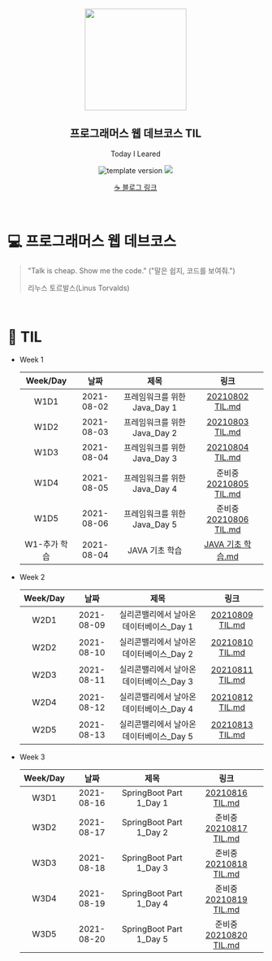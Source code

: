 <br/>
<p align="middle" >
  <img width="200px;" src="./src/images/prgms-logo.png"/>
</p>
<h2 align="middle">프로그래머스 웹 데브코스 TIL</h2>
<p align="middle">Today I Leared</p>
<p align="middle">
  <img src="https://img.shields.io/badge/version-1.0.0-blue?style=flat-square" alt="template version"/>
  <img src="https://img.shields.io/badge/language-md-md.svg?style=flat-square"/>
</p>

<p align="middle">
  <a href="https://cse0518.github.io">☕ 블로그 링크</a>  
</p>

<br/>

# 💻 프로그래머스 웹 데브코스

> "Talk is cheap. Show me the code."
> ("말은 쉽지, 코드를 보여줘.")
>
> 리누스 토르발스(Linus Torvalds)

<br/>

# 🚀 TIL

- Week 1

  |Week/Day|날짜|제목|링크|
  |:-:|:-:|:-:|:-:|
  |W1D1|2021-08-02|프레임워크를 위한 Java_Day 1|[20210802 TIL.md](Week%201%20-%20프레임워크를%20위한%20Java/20210802%20TIL.md)|
  |W1D2|2021-08-03|프레임워크를 위한 Java_Day 2|[20210803 TIL.md](Week%201%20-%20프레임워크를%20위한%20Java/20210803%20TIL.md)|
  |W1D3|2021-08-04|프레임워크를 위한 Java_Day 3|[20210804 TIL.md](Week%201%20-%20프레임워크를%20위한%20Java/20210804%20TIL.md)|
  |W1D4|2021-08-05|프레임워크를 위한 Java_Day 4|준비중 [20210805 TIL.md](Week%201%20-%20프레임워크를%20위한%20Java/20210805%20TIL.md)|
  |W1D5|2021-08-06|프레임워크를 위한 Java_Day 5|준비중 [20210806 TIL.md](Week%201%20-%20프레임워크를%20위한%20Java/20210806%20TIL.md)|
  |W1-추가 학습|2021-08-04|JAVA 기초 학습|[JAVA 기초 학습.md](https://github.com/cse0518/TIL/blob/main/JAVA/JAVA%20%EA%B8%B0%EC%B4%88%20%ED%95%99%EC%8A%B5.md)|

- Week 2

  |Week/Day|날짜|제목|링크|
  |:-:|:-:|:-:|:-:|
  |W2D1|2021-08-09|실리콘밸리에서 날아온 데이터베이스_Day 1|[20210809 TIL.md](Week%202%20-%20실리콘밸리에서%20날아온%20데이터베이스/20210809%20TIL.md)|
  |W2D2|2021-08-10|실리콘밸리에서 날아온 데이터베이스_Day 2|[20210810 TIL.md](Week%202%20-%20실리콘밸리에서%20날아온%20데이터베이스/20210810%20TIL.md)|
  |W2D3|2021-08-11|실리콘밸리에서 날아온 데이터베이스_Day 3|[20210811 TIL.md](Week%202%20-%20실리콘밸리에서%20날아온%20데이터베이스/20210811%20TIL.md)|
  |W2D4|2021-08-12|실리콘밸리에서 날아온 데이터베이스_Day 4|[20210812 TIL.md](Week%202%20-%20실리콘밸리에서%20날아온%20데이터베이스/20210812%20TIL.md)|
  |W2D5|2021-08-13|실리콘밸리에서 날아온 데이터베이스_Day 5|[20210813 TIL.md](Week%202%20-%20실리콘밸리에서%20날아온%20데이터베이스/20210813%20TIL.md)|

- Week 3

  |Week/Day|날짜|제목|링크|
  |:-:|:-:|:-:|:-:|
  |W3D1|2021-08-16|SpringBoot Part 1_Day 1|[20210816 TIL.md](Week%203%20-%20SpringBoot%20Part%201/20210816%20TIL.md)|
  |W3D2|2021-08-17|SpringBoot Part 1_Day 2|준비중 [20210817 TIL.md](Week%203%20-%20SpringBoot%20Part%201/20210817%20TIL.md)|
  |W3D3|2021-08-18|SpringBoot Part 1_Day 3|준비중 [20210818 TIL.md](Week%203%20-%20SpringBoot%20Part%201/20210818%20TIL.md)|
  |W3D4|2021-08-19|SpringBoot Part 1_Day 4|준비중 [20210819 TIL.md](Week%203%20-%20SpringBoot%20Part%201/20210819%20TIL.md)|
  |W3D5|2021-08-20|SpringBoot Part 1_Day 5|준비중 [20210820 TIL.md](Week%203%20-%20SpringBoot%20Part%201/20210820%20TIL.md)|
